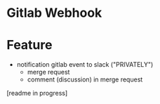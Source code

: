 # Gitlab Webhook 

# Feature
- notification gitlab event to slack ("PRIVATELY")
    - merge request
    - comment (discussion) in merge request

[readme in progress]